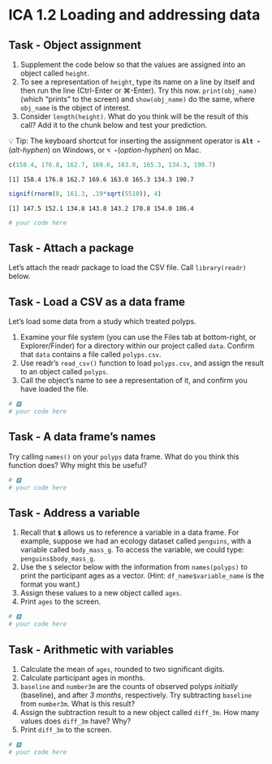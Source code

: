 # ICA 1.2 Loading and addressing data

## Task - Object assignment

1.  Supplement the code below so that the values are assigned into an
    object called `height`.
2.  To see a representation of `height`, type its name on a line by
    itself and then run the line (Ctrl-Enter or ⌘-Enter). Try this now.
    `print(obj_name)` (which “prints” to the screen) and
    `show(obj_name)` do the same, where `obj_name` is the object of
    interest.
3.  Consider `length(height)`. What do you think will be the result of
    this call? Add it to the chunk below and test your prediction.

💡 Tip: The keyboard shortcut for inserting the assignment operator is
**`Alt -`** (*alt-hyphen*) on Windows, or **`⌥ -`**(*option-hyphen*) on
Mac.

``` r
c(158.4, 176.8, 162.7, 169.6, 163.0, 165.3, 134.3, 190.7)
```

    [1] 158.4 176.8 162.7 169.6 163.0 165.3 134.3 190.7

``` r
signif(rnorm(8, 161.3, .19*sqrt(5510)), 4)
```

    [1] 147.5 152.1 134.8 143.8 143.2 170.8 154.0 186.4

``` r
# your code here 
```

## Task - Attach a package

Let’s attach the readr package to load the CSV file. Call
`library(readr)` below.

## Task - Load a CSV as a data frame

Let’s load some data from a study which treated polyps.

1.  Examine your file system (you can use the Files tab at bottom-right,
    or Explorer/Finder) for a directory within our project called
    `data`. Confirm that `data` contains a file called `polyps.csv`.
2.  Use readr’s `read_csv()` function to load `polyps.csv`, and assign
    the result to an object called `polyps`.
3.  Call the object’s name to see a representation of it, and confirm
    you have loaded the file.

``` r
# 🅿
# your code here 
```

## Task - A data frame’s names

Try calling `names()` on your `polyps` data frame. What do you think
this function does? Why might this be useful?

``` r
# 🅿
# your code here 
```

## Task - Address a variable

1.  Recall that **`$`** allows us to reference a variable in a data
    frame. For example, suppose we had an ecology dataset called
    `penguins`, with a variable called `body_mass_g`. To access the
    variable, we could type: `penguins$body_mass_g`.
2.  Use the `$` selector below with the information from `names(polyps)`
    to print the participant ages as a vector. (Hint:
    `df_name$variable_name` is the format you want.)
3.  Assign these values to a new object called `ages`.
4.  Print `ages` to the screen.

``` r
# 🅿
# your code here 
```

## Task - Arithmetic with variables

1.  Calculate the mean of `ages`, rounded to two significant digits.
2.  Calculate participant ages in months.
3.  `baseline` and `number3m` are the counts of observed polyps
    *initially* (baseline), and after *3 months*, respectively. Try
    subtracting `baseline` from `number3m`. What is this result?
4.  Assign the subtraction result to a new object called `diff_3m`. How
    many values does `diff_3m` have? Why?
5.  Print `diff_3m` to the screen.

``` r
# 🅿
# your code here 
```
